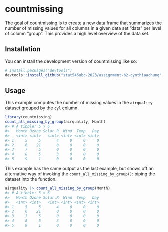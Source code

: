 
<!-- README.md is generated from README.Rmd. Please edit that file -->

# countmissing

<!-- badges: start -->
<!-- badges: end -->

The goal of countmissing is to create a new data frame that summarizes
the number of missing values for all columns in a given data set “data”
per level of column “group”. This provides a high level overview of the
data set.

## Installation

You can install the development version of countmissing like so:

``` r
# install.packages("devtools")
devtools::install_github("stat545ubc-2023/assignment-b2-cynthiaachung", ref = "0.1.0")
```

## Usage

This example computes the number of missing values in the `airquality`
dataset grouped by the `cyl` column.

``` r
library(countmissing)
count_all_missing_by_group(airquality, Month)
#> # A tibble: 5 × 6
#>   Month Ozone Solar.R  Wind  Temp   Day
#>   <int> <int>   <int> <int> <int> <int>
#> 1     5     5       4     0     0     0
#> 2     6    21       0     0     0     0
#> 3     7     5       0     0     0     0
#> 4     8     5       3     0     0     0
#> 5     9     1       0     0     0     0
```

This example has the same output as the last example, but shows off an
alternative way of invoking the `count_all_missing_by_group()`: piping
the dataset into the function.

``` r
airquality |> count_all_missing_by_group(Month) 
#> # A tibble: 5 × 6
#>   Month Ozone Solar.R  Wind  Temp   Day
#>   <int> <int>   <int> <int> <int> <int>
#> 1     5     5       4     0     0     0
#> 2     6    21       0     0     0     0
#> 3     7     5       0     0     0     0
#> 4     8     5       3     0     0     0
#> 5     9     1       0     0     0     0
```
